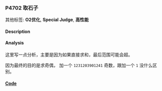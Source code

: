 ### P4702 取石子

其他标签: **O2优化**, **Special Judge**, **高性能**


#### Description

#### Analysis

这里写一点分析，主要是因为如果直接求和，最后范围可能会超。

因为最终的目的是求奇偶， 加一个 `1231203901241` 奇数，跟加一个 `1` 没什么区别。

#### [Code](../cpp/p4702.cpp) 

